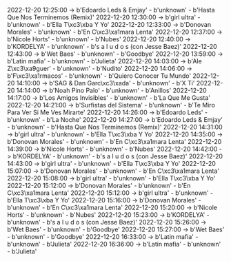 2022-12-20 12:25:00 -> b'Edoardo Leds & Emjay' - b'unknown' - b'Hasta Que Nos Terminemos (Remix)'
2022-12-20 12:30:00 -> b'girl ultra' - b'unknown' - b'Ella T\xc3\xba Y Yo'
2022-12-20 12:33:00 -> b'Donovan Morales' - b'unknown' - b'En C\xc3\xa1mara Lenta'
2022-12-20 12:37:00 -> b'Nicole Horts' - b'unknown' - b'Nubes'
2022-12-20 12:40:00 -> b'KORDELYA' - b'unknown' - b's a l u d o s (con Jesse Baez)'
2022-12-20 12:43:00 -> b'Wet Baes' - b'unknown' - b'Goodbye'
2022-12-20 13:59:00 -> b'Latin mafia' - b'unknown' - b'Julieta'
2022-12-20 14:03:00 -> b'Ale Z\xc3\xa9guer' - b'unknown' - b'Nudito'
2022-12-20 14:06:00 -> b'F\xc3\xa1rmacos' - b'unknown' - b'Quiero Conocer Tu Mundo'
2022-12-20 14:10:00 -> b'SAG & Dan Garc\xc3\xada' - b'unknown' - b'X Ti'
2022-12-20 14:14:00 -> b'Noah Pino Palo' - b'unknown' - b'Anillos'
2022-12-20 14:17:00 -> b'Los Amigos Invisibles' - b'unknown' - b'La Que Me Gusta'
2022-12-20 14:21:00 -> b'Surfistas del Sistema' - b'unknown' - b'Te Miro Para Ver Si Me Ves Mirarte'
2022-12-20 14:26:00 -> b'Edoardo Leds' - b'unknown' - b'La Noche'
2022-12-20 14:27:00 -> b'Edoardo Leds & Emjay' - b'unknown' - b'Hasta Que Nos Terminemos (Remix)'
2022-12-20 14:31:00 -> b'girl ultra' - b'unknown' - b'Ella T\xc3\xba Y Yo'
2022-12-20 14:35:00 -> b'Donovan Morales' - b'unknown' - b'En C\xc3\xa1mara Lenta'
2022-12-20 14:39:00 -> b'Nicole Horts' - b'unknown' - b'Nubes'
2022-12-20 14:42:00 -> b'KORDELYA' - b'unknown' - b's a l u d o s (con Jesse Baez)'
2022-12-20 14:43:00 -> b'girl ultra' - b'unknown' - b'Ella T\xc3\xba Y Yo'
2022-12-20 15:07:00 -> b'Donovan Morales' - b'unknown' - b'En C\xc3\xa1mara Lenta'
2022-12-20 15:08:00 -> b'girl ultra' - b'unknown' - b'Ella T\xc3\xba Y Yo'
2022-12-20 15:12:00 -> b'Donovan Morales' - b'unknown' - b'En C\xc3\xa1mara Lenta'
2022-12-20 15:12:00 -> b'girl ultra' - b'unknown' - b'Ella T\xc3\xba Y Yo'
2022-12-20 15:16:00 -> b'Donovan Morales' - b'unknown' - b'En C\xc3\xa1mara Lenta'
2022-12-20 15:20:00 -> b'Nicole Horts' - b'unknown' - b'Nubes'
2022-12-20 15:23:00 -> b'KORDELYA' - b'unknown' - b's a l u d o s (con Jesse Baez)'
2022-12-20 15:26:00 -> b'Wet Baes' - b'unknown' - b'Goodbye'
2022-12-20 15:27:00 -> b'Wet Baes' - b'unknown' - b'Goodbye'
2022-12-20 16:33:00 -> b'Latin mafia' - b'unknown' - b'Julieta'
2022-12-20 16:36:00 -> b'Latin mafia' - b'unknown' - b'Julieta'

